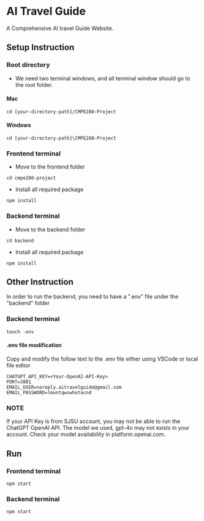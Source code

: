 # AI Travel Guide

A Comprehensive AI travel Guide Website.

## Setup Instruction

### Root directory
- We need two terminal windows, and all terminal window should go to the root folder.
#### Mac
```
cd [your-directory-path]/CMPE280-Project
```
#### Windows
```
cd [your-directory-path]\CMPE280-Project
```

### Frontend terminal
- Move to the frontend folder
```
cd cmpe280-project 
```
- Install all required package
```
npm install
```

### Backend terminal
- Move to the backend folder
```
cd backend
```
- Install all required package
```
npm install
```

## Other Instruction
In order to run the backend, you need to have a ".env" file under the "backend" folder
### Backend terminal
```
touch .env
```
#### .env file modification
Copy and modify the follow text to the .env file either using VSCode or local file editor
```
CHATGPT_API_KEY=<Your-OpenAI-API-Key>
PORT=3001
EMAIL_USER=noreply.aitravelguide@gmail.com
EMAIL_PASSWORD=lmvntqwswhotacnd
```
### NOTE
If your API Key is from SJSU account, you may not be able to run the ChatGPT OpenAI API. The model we used, gpt-4o may not exists in your account. Check your model availability in platform.openai.com.

## Run
### Frontend terminal
```
npm start
```

### Backend terminal
```
npm start
```
